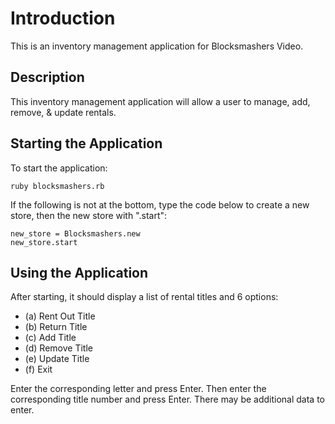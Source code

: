 # Introduction
This is an inventory management application for Blocksmashers Video.

## Description
This inventory management application will allow a user to manage, add, remove, & update rentals.

## Starting the Application
To start the application:
```
ruby blocksmashers.rb
```

If the following is not at the bottom, type the code below to create a new store, then the new store with ".start":
```
new_store = Blocksmashers.new
new_store.start
```

## Using the Application
After starting, it should display a list of rental titles and 6 options:

- (a) Rent Out Title
- (b) Return Title
- (c) Add Title
- (d) Remove Title
- (e) Update Title
- (f) Exit

Enter the corresponding letter and press Enter. Then enter the corresponding title number and press Enter. There may be additional data to enter.
